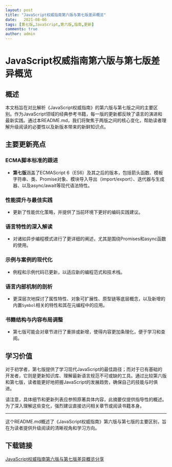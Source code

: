```yaml
---
layout: post
title: "JavaScript权威指南第六版与第七版差异概览"
date:   2021-08-06
tags: [第七版,JavaScript,第六版,指南,更新]
comments: true
author: admin
---
```

# JavaScript权威指南第六版与第七版差异概览

## 概述

本文档旨在对比解析《JavaScript权威指南》的第六版与第七版之间的主要区别。作为JavaScript领域的经典参考书籍，每一版的更新都反映了语言的演进和最新实践。通过本README.md，我们将聚焦于两版之间的核心变化，帮助读者理解升级阅读的必要性以及新版本带来的新鲜知识点。

## 主要更新亮点

### ECMA脚本标准的跟进

- **第七版**涵盖了ECMAScript 6（ES6）及其之后的版本，包括箭头函数、模板字符串、类、Promise对象、模块导入导出（import/export）、迭代器与生成器、以及async/await等现代语法特性。
  
### 性能提升与最佳实践

- 更新了性能优化策略，并提供了当前环境下更好的编码实践建议。
  
### 语言特性的深入解读

- 对诸如异步编程模式进行了更详细的阐述，尤其是围绕Promises和async函数的使用。
  
### 示例与案例的现代化

- 例程和示例代码已更新，以适应新的编程范式和技术栈。
  
### 语言内部机制的剖析

- 更深层次地探讨了属性特性、对象可扩展性、原型链等底层概念，以及新增的内置`Symbol`相关的特性和其在元编程中的应用。

### 书籍结构与内容布局调整

- 第七版可能会对章节进行了重排或新增，使得内容更加条理化，便于学习和查阅。

## 学习价值

对于初学者，第七版提供了学习现代JavaScript的最佳路径；而对于已有基础的开发者，它则是更新知识库、理解最新语言规范不可或缺的工具。通过比较第六版和第七版，读者能更好地把握JavaScript的发展趋势，确保自己的技能与时俱进。

请注意，具体细节和更新列表应参照原著具体内容，此摘要仅提供指导性的概述。为了深入理解这些变化，强烈建议直接访问相关章节或阅读书籍本身。

---

这个README.md概述了《JavaScript权威指南》第六版与第七版的主要区别，旨在为读者提供升级阅读的清晰视角和学习方向。

## 下载链接

[JavaScript权威指南第六版与第七版差异概览分享](https://pan.quark.cn/s/5dc42932ffd8)